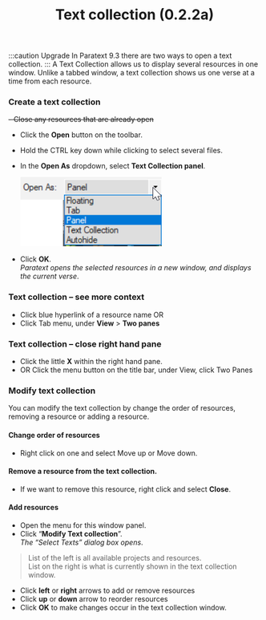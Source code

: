 ﻿---
title: Text collection (0.2.2a)
---
:::caution Upgrade
In Paratext 9.3 there are two ways to open a text collection.
:::
A Text Collection allows us to display several resources in one window. Unlike a tabbed window, a text collection shows us one verse at a time from each resource.

### Create a text collection

~~-   Close any resources that are already open~~
-   Click the **Open** button on the toolbar.
-   Hold the CTRL key down while clicking to select several files.
-   In the **Open As** dropdown, select **Text Collection panel**.

    ![](../media/5aed52b12eeb9fb51d7cc2f259a4c06f.png)

-   Click **OK**.  
    *Paratext opens the selected resources in a new window, and displays the current verse*.

### Text collection – see more context

-   Click blue hyperlink of a resource name OR
-   Click Tab menu, under **View** \> **Two panes**

### Text collection – close right hand pane

-   Click the little **X** within the right hand pane.
-   OR Click the menu button on the title bar, under View, click Two Panes

### Modify text collection

You can modify the text collection by change the order of resources, removing a resource or adding a resource.

#### Change order of resources

-   Right click on one and select Move up or Move down.

#### Remove a resource from the text collection.

-   If we want to remove this resource, right click and select **Close**.

#### Add resources

-   Open the menu for this window panel.
-   Click “**Modify Text collection**”.  
    *The “Select Texts” dialog box opens*.

>    List of the left is all available projects and resources.  
>    List on the right is what is currently shown in the text collection window.

-   Click **left** or **right** arrows to add or remove resources
-   Click **up** or **down** arrow to reorder resources
-   Click **OK** to make changes occur in the text collection window.

